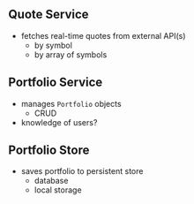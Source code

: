 ## Quote Service
* fetches real-time quotes from external API(s)
  * by symbol
  * by array of symbols


## Portfolio Service
* manages `Portfolio` objects
  * CRUD
* knowledge of users?



## Portfolio Store
* saves portfolio to persistent store
  * database
  * local storage
